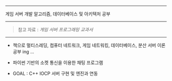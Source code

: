 * * *
게임 서버 개발 알고리즘, 데이터베이스 및 아키텍처 공부
* * *
> 참고 자료 : _게임 서버 프로그래밍 교과서_
* * *
+ 책으로 멀티스레딩, 컴퓨터 네트워크, 게임 네트워킹, 데이터베이스, 분산 서버 이론 공부 ing ...
+ 파이썬 기반의 소켓 통신을 이용한 채팅 프로그램

+ GOAL : C++ IOCP 서버 구현 및 엔진과 연동

